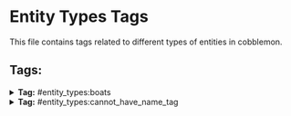 # Entity Types Tags

This file contains tags related to different types of entities in cobblemon.

## Tags:

<details>
<summary><b>Tag:</b> #entity_types:boats</summary>

- cobblemon:boat
- cobblemon:chest_boat

</details>

<details>
<summary><b>Tag:</b> #entity_types:cannot_have_name_tag</summary>

- cobblemon:pokemon
- cobblemon:empty_pokeball

</details>
